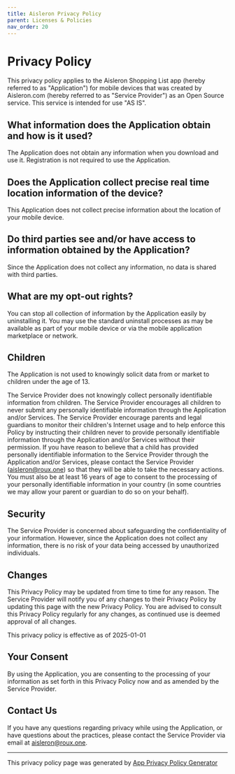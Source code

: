```yaml
---
title: Aisleron Privacy Policy
parent: Licenses & Policies
nav_order: 20
---
```


# Privacy Policy

This privacy policy applies to the Aisleron Shopping List app (hereby referred to as "Application") for mobile devices that was created by Aisleron.com (hereby referred to as "Service Provider") as an Open Source service. This service is intended for use "AS IS".

## What information does the Application obtain and how is it used?

The Application does not obtain any information when you download and use it. Registration is not required to use the Application.

## Does the Application collect precise real time location information of the device?

This Application does not collect precise information about the location of your mobile device.

## Do third parties see and/or have access to information obtained by the Application?

Since the Application does not collect any information, no data is shared with third parties.

## What are my opt-out rights?

You can stop all collection of information by the Application easily by uninstalling it. You may use the standard uninstall processes as may be available as part of your mobile device or via the mobile application marketplace or network.

## Children

The Application is not used to knowingly solicit data from or market to children under the age of 13.

The Service Provider does not knowingly collect personally identifiable information from children. The Service Provider encourages all children to never submit any personally identifiable information through the Application and/or Services. The Service Provider encourage parents and legal guardians to monitor their children's Internet usage and to help enforce this Policy by instructing their children never to provide personally identifiable information through the Application and/or Services without their permission. If you have reason to believe that a child has provided personally identifiable information to the Service Provider through the Application and/or Services, please contact the Service Provider (aisleron@roux.one) so that they will be able to take the necessary actions. You must also be at least 16 years of age to consent to the processing of your personally identifiable information in your country (in some countries we may allow your parent or guardian to do so on your behalf).

## Security

The Service Provider is concerned about safeguarding the confidentiality of your information. However, since the Application does not collect any information, there is no risk of your data being accessed by unauthorized individuals.

## Changes

This Privacy Policy may be updated from time to time for any reason. The Service Provider will notify you of any changes to their Privacy Policy by updating this page with the new Privacy Policy. You are advised to consult this Privacy Policy regularly for any changes, as continued use is deemed approval of all changes.

This privacy policy is effective as of 2025-01-01

## Your Consent

By using the Application, you are consenting to the processing of your information as set forth in this Privacy Policy now and as amended by the Service Provider.

## Contact Us

If you have any questions regarding privacy while using the Application, or have questions about the practices, please contact the Service Provider via email at aisleron@roux.one.

* * *

This privacy policy page was generated by [App Privacy Policy Generator](https://app-privacy-policy-generator.nisrulz.com/)

